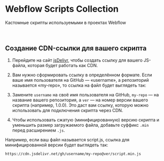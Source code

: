 # Webflow Scripts Collection
Кастомные скрипты используемыми в проектах Webflow
<br><br><br>

## Создание CDN-ссылки для вашего скрипта

1. Перейдите на сайт [jsDelivr](https://www.jsdelivr.com/github), чтобы создать ссылку для вашего JS-файла, которая будет работать как CDN.

2. Вам нужно сформировать ссылку в определённом формате. Если ваше имя пользователя на GitHub — «username», а репозиторий называется «my-repo», то ссылка на файл будет выглядеть так:

3. Замените `username` на своё имя пользователя на GitHub, `my-repo` — на название вашего репозитория, а `ver` — на номер версии вашего скрипта (например, 1.0.0). Это даст вам ссылку, которую можно использовать для подключения скрипта через CDN.

4. Чтобы использовать сжатую (минифицированную) версию скрипта и уменьшить размер загружаемого файла, добавьте суффикс `.min` перед расширением `.js`.

Например, если ваш файл называется script.js, ссылка для минифицированной версии будет выглядеть так:

```
https://cdn.jsdelivr.net/gh/username/my-repo@ver/script.min.js
```
